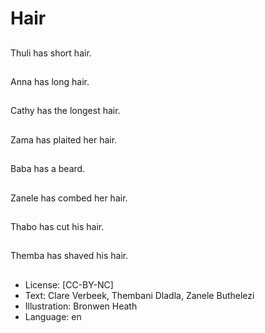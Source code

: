 # Hair

##
Thuli has short hair.

##
Anna has long hair.

##
Cathy has the longest
hair.

##
Zama has plaited her
hair.

##
Baba has a beard.

##
Zanele has combed her
hair.

##
Thabo has cut his hair.

##
Themba has shaved his
hair.

##
* License: [CC-BY-NC]
* Text: Clare Verbeek, Thembani Dladla, Zanele Buthelezi
* Illustration: Bronwen Heath
* Language: en
